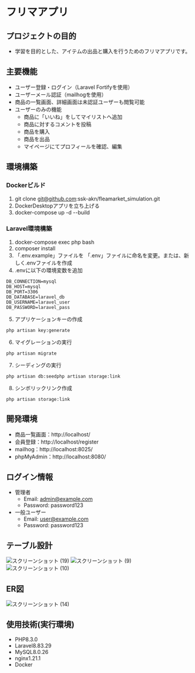 # フリマアプリ
## プロジェクトの目的
- 学習を目的とした、アイテムの出品と購入を行うためのフリマアプリです。
## 主要機能
- ユーザー登録・ログイン（Laravel Fortifyを使用）
- ユーザーメール認証（mailhogを使用）
- 商品の一覧画面、詳細画面は未認証ユーザーも閲覧可能
- ユーザーのみの機能
  - 商品に「いいね」をしてマイリストへ追加
  - 商品に対するコメントを投稿
  - 商品を購入
  - 商品を出品
  - マイページにてプロフィールを確認、編集
## 環境構築
### Dockerビルド
1. git clone git@github.com:ssk-akn/fleamarket_simulation.git
2. DockerDesktopアプリを立ち上げる
3. docker-compose up -d --build
### Laravel環境構築
1. docker-compose exec php bash
2. composer install
3. 「.env.example」ファイルを 「.env」ファイルに命名を変更。または、新しく.envファイルを作成
4. .envに以下の環境変数を追加
```
DB_CONNECTION=mysql
DB_HOST=mysql
DB_PORT=3306
DB_DATABASE=laravel_db
DB_USERNAME=laravel_user
DB_PASSWORD=laravel_pass
```
5. アプリケーションキーの作成
```
php artisan key:generate
```
6. マイグレーションの実行
```
php artisan migrate
```
7. シーディングの実行
```
php artisan db:seedphp artisan storage:link
```
8. シンボリックリンク作成
```
php artisan storage:link
```
## 開発環境
- 商品一覧画面：http://localhost/
- 会員登録：http://localhost/register
- mailhog：http://localhost:8025/
- phpMyAdmin：http://localhost:8080/
## ログイン情報
- 管理者
  - Email: admin@example.com
  - Password: password123
- 一般ユーザー
  - Email: user@example.com
  - Password: password123
## テーブル設計

![スクリーンショット (19)](https://github.com/user-attachments/assets/cc660da8-1829-4002-a1f7-8788e2a5422f)
![スクリーンショット (9)](https://github.com/user-attachments/assets/cc86a7f4-a1c9-4735-98fe-9a2fa207e550)
![スクリーンショット (10)](https://github.com/user-attachments/assets/cb0d6056-5d68-4ea1-9fad-9d46976986a7)


## ER図

![スクリーンショット (14)](https://github.com/user-attachments/assets/a2370958-fa6e-427c-b1c0-27f66cc02ace)



## 使用技術(実行環境)
- PHP8.3.0
- Laravel8.83.29
- MySQL8.0.26
- nginx1.21.1
- Docker
